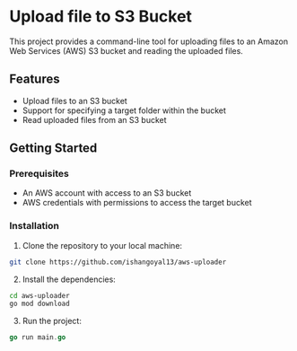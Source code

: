 
# Upload file to S3 Bucket

This project provides a command-line tool for uploading files to an Amazon Web Services (AWS) S3 bucket and reading the uploaded files.

##  Features
- Upload files to an S3 bucket
- Support for specifying a target folder within the bucket
- Read uploaded files from an S3 bucket

## Getting Started

### Prerequisites
- An AWS account with access to an S3 bucket
- AWS credentials with permissions to access the target bucket

### Installation

1. Clone the repository to your local machine:

```bash
git clone https://github.com/ishangoyal13/aws-uploader
```

2. Install the dependencies:   
   
```bash
cd aws-uploader
go mod download
```

3. Run the project:  

```go
go run main.go
```

